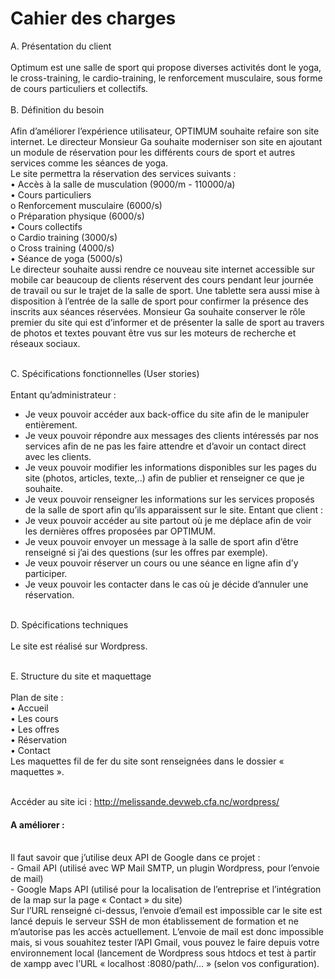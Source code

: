 <h1>Cahier des charges</h1>

A.	Présentation du client </br> </br>
Optimum est une salle de sport qui propose diverses activités dont le yoga, le cross-training, le cardio-training, le renforcement musculaire, sous forme de cours particuliers et collectifs.</br></br>
B.	Définition du besoin </br> </br>
Afin d’améliorer l’expérience utilisateur, OPTIMUM souhaite refaire son site internet. Le directeur Monsieur Ga souhaite moderniser son site en ajoutant un module de réservation pour les différents cours de sport et autres services comme les séances de yoga. </br>
Le site permettra la réservation des services suivants : </br>
•	Accès à la salle de musculation (9000/m - 110000/a) </br>
•	Cours particuliers </br>
o	Renforcement musculaire (6000/s)</br>
o	Préparation physique (6000/s)</br>
•	Cours collectifs </br>
o	Cardio training (3000/s) </br>
o	Cross training (4000/s) </br>
•	Séance de yoga (5000/s) </br>
Le directeur souhaite aussi rendre ce nouveau site internet accessible sur mobile car beaucoup de clients réservent des cours pendant leur journée de travail ou sur le trajet de la salle de sport. Une tablette sera aussi mise à disposition à l’entrée de la salle de sport pour confirmer la présence des inscrits aux séances réservées. Monsieur Ga souhaite conserver le rôle premier du site qui est d’informer et de présenter la salle de sport au travers de photos et textes pouvant être vus sur les moteurs de recherche et réseaux sociaux. </br></br>

C.	Spécifications fonctionnelles (User stories) </br></br>
Entant qu’administrateur : </br>
-	Je veux pouvoir accéder aux back-office du site afin de le manipuler entièrement.
-	Je veux pouvoir répondre aux messages des clients intéressés par nos services afin de ne pas les faire attendre et d’avoir un contact direct avec les clients.
-	Je veux pouvoir modifier les informations disponibles sur les pages du site (photos, articles, texte,..) afin de publier et renseigner ce que je souhaite.
-	Je veux pouvoir renseigner les informations sur les services proposés de la salle de sport afin qu’ils apparaissent sur le site.
Entant que client : </br>
-	Je veux pouvoir accéder au site partout où je me déplace afin de voir les dernières offres proposées par OPTIMUM.
-	Je veux pouvoir envoyer un message à la salle de sport afin d’être renseigné si j’ai des questions (sur les offres par exemple).
-	Je veux pouvoir réserver un cours ou une séance en ligne afin d’y participer.
-	Je veux pouvoir les contacter dans le cas où je décide d’annuler une réservation. </br></br>

D.	Spécifications techniques </br></br>
Le site est réalisé sur Wordpress. </br></br>

E.	Structure du site et maquettage </br></br>
Plan de site : </br>
•	Accueil </br>
•	Les cours </br>
•	Les offres </br>
•	Réservation </br>
•	Contact </br>
Les maquettes fil de fer du site sont renseignées dans le dossier « maquettes ». </br></br>

Accéder au site ici : http://melissande.devweb.cfa.nc/wordpress/ </br>
<h4>A améliorer :</h4> </br>
Il faut savoir que j’utilise deux API de Google dans ce projet : </br>
-	Gmail API (utilisé avec WP Mail SMTP, un plugin Wordpress, pour l’envoie de mail) </br>
-	Google Maps API (utilisé pour la localisation de l’entreprise et l’intégration de la map sur la page « Contact » du site) </br>
Sur l’URL renseigné ci-dessus, l’envoie d’email est impossible car le site est lancé depuis le serveur SSH de mon établissement de formation et ne m’autorise pas les accès actuellement. L’envoie de mail est donc impossible mais, si vous souahitez tester l’API Gmail, vous pouvez le faire depuis votre environnement local (lancement de Wordpress sous htdocs et test à partir de xampp avec l’URL « localhost :8080/path/… » (selon vos configuration).

